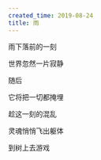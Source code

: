 ```yaml
---
created_time: 2019-08-24
title: 雨
---
```


雨下落前的一刻

世界忽然一片寂静

随后

它将把一切都掩埋

趁这一刻的混乱

灵魂悄悄飞出躯体

到树上去游戏